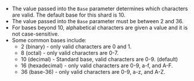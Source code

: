 - The value passed into the `Base` parameter determines which characters are valid. The default base for this shard is 10.
- The value passed into the `Base` parameter must be between 2 and 36.
- For bases beyond 10, alphabetical characters are given a value and it is not case-sensitive.
- Some common bases include:
  - 2 (binary) - only valid characters are 0 and 1.
  - 8 (octal) - only valid characters are 0-7.
  - 10 (decimal) - Standard base, valid characters are 0-9. (default)
  - 16 (hexadecimal) - only valid characters are 0-9, a-f, and A-F.
  - 36 (base-36) - only valid characters are 0-9, a-z, and A-Z.